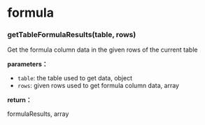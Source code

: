 # formula


### getTableFormulaResults(table, rows)

Get the formula column data in the given rows of the current table

**parameters：**

* `table`: the table used to get data, object
* `rows`: given rows used to get formula column data, array

**return：**

formulaResults, array

